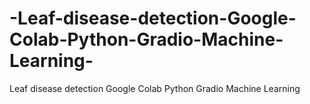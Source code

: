 # -Leaf-disease-detection-Google-Colab-Python-Gradio-Machine-Learning-
 Leaf disease detection Google Colab Python Gradio Machine Learning 
